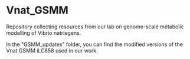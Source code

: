 # Vnat_GSMM
Repository collecting resources from our lab on genome-scale metabolic modelling of Vibrio natriegens.

In the "GSMM_updates" folder, you can find the modified versions of the Vnat GSMM iLC858 used in our work. 
